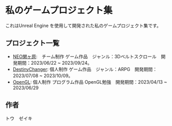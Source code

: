 # 私のゲームプロジェクト集

これはUnreal Engine を使用して開発された私のゲームプロジェクト集です。

## プロジェクト一覧

- [NEO関ヶ原](https://github.com/):　チーム制作 ゲーム作品　ジャンル：3Dベルトスクロール　開発期間：2023/06/22 ~ 2023/09/24。
- [DestinyChanger](https://github.com/yu-zuki/DestinyChanger): 個人制作 ゲーム作品　ジャンル：ARPG　開発期間：2023/07/08 ~ 2023/10/09。
- [OpenGL](https://github.com/yu-zuki/OpenGLProject): 個人制作 プログラム作品 OpenGL勉強　開発期間：2023/04/13 ~ 2023/06/29

## 作者

トウ　ゼイキ
